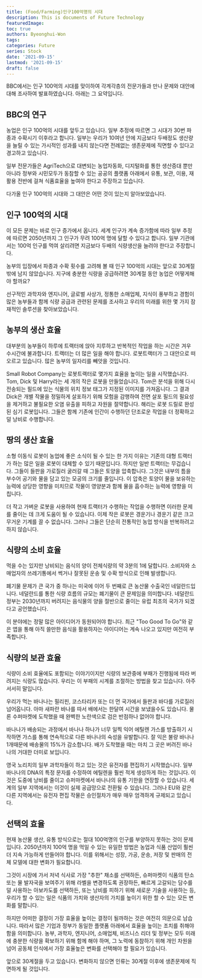 ```yaml
---
title: (Food/Farming)인구100억명의 시대
description: This is documents of Future Technology
featuredImage: 
toc: true
authors: Byeonghui-Won
tags:
categories: Future
series: Stock
date: '2021-09-15'
lastmod: '2021-09-15'
draft: false
---
```


BBC에서는 인구 100억의 시대를 맞이하여 각계각층의 전문가들과 만나 문제와 대안에 대해 조사하여 발표하였습니다. 아래는 그 요약입니다.

## BBC의 연구

농업은 인구 100억의 시대를 앞두고 있습니다. 일부 추정에 따르면 그 시대가 30번 파종과 수확시기 이후라고 합니다. 일부는 우리가 10여년 안에 지금보다 두배정도 생산량을 늘릴 수 있는 가시적인 성과를 내지 않는다면 전례없는 생존문제에 직면할 수 있다고 경고하고 있습니다.

일부 전문가들은 AgriTech으로 대변되는 농업자동화, 디지털화를 통한 생산증대 뿐만 아니라 정부와 시민모두가 동참할 수 있는 공공의 플랫폼 아래에서 유통, 보관, 이용, 재활용 전반에 걸쳐 식품효율을 높여야 한다고 주장하고 있습니다. 

다가올 인구 100억의 시대와 그 대안은 어떤 것이 있는지 알아보았습니다.

## 인구 100억의 시대 

이 모든 문제는 바로 인구 증가에서 옵니다. 세계 인구가 계속 증가함에 따라 일부 추정에 따르면 2050년까지 그 인구가 무려 100억 명에 달할 수 있다고 합니다. 일부 기관에서는 100억 인구를 먹여 살리려면 지금보다 두배의 식량생산을 늘려야 한다고 주장합니다. 

농부의 입장에서 파종과 수확 횟수를 고려해 볼 때 인구 100억의 시대는 앞으로 30계절밖에 남지 않았습니다. 지구에 충분한 식량을 공급하려면 30계절 동안 농업은 어떻게해야 할까요?

선구적인 과학자와 엔지니어, 글로벌 사상가, 정통한 소매업체, 지식이 풍부하고 경험이 많은 농부들과 함께 식량 공급과 관련된 문제를 조사하고 우리의 미래를 위한 몇 가지 잠재적인 솔루션을 찾아보았습니다. 

## 농부의 생산 효율

대부분의 농부들이 하루에 트랙터에 앉아 지루하고 반복적인 작업을 하는 시간은 겨우 수시간에 불과합니다. 트랙터는 더 많은 일을 해야 합니다. 로봇트랙터가 그 대안으로 떠오르고 있습니다. 많은 농부의 일자리를 빼앗을 것입니다. 

Small Robot Company는 로봇트랙터로 몇가지 효율을 높이는 일을 시작했습니다. Tom, Dick 및 Harry라는 세 개의 작은 로봇을 만들었습니다. Tom은 분석을 위해 다시 전송되는 필드에 있는 식물의 위치 정보 태그가 지정된 이미지를 가져옵니다. 그 결과 Dick은 개별 작물을 정밀하게 살포하기 위해 모험을 감행하여 전면 살포 필드의 필요성을 제거하고 불필요한 오염 유출을 피하고 자원을 절약합니다. 해리는 로봇 드릴로 완성된 심기 로봇입니다. 그들은 함께 기존에 인간이 수행하던 단조로운 작업을 더 정확하고 덜 낭비로 수행합니다.

## 땅의 생산 효율

소형 이동식 로봇이 농업에 좋은 소식이 될 수 있는 한 가지 이유는 기존의 대형 트랙터가 하는 많은 일을 로봇이 대체할 수 있기 때문입니다. 하지만 일반 트랙터는 무겁습니다. 그들이 들판을 가로질러 굴러갈 때 그들은 토양을 압축합니다. 그것은 내부의 틈을 부수어 공기와 물을 담고 있는 모공의 크기를 줄입니다. 이 압축은 토양이 물을 보유하는 능력에 상당한 영향을 미치므로 작물이 영양분과 함께 물을 흡수하는 능력에 영향을 미칩니다.

더 작고 가벼운 로봇을 사용하여 현재 트랙터가 수행하는 작업을 수행하면 이러한 문제를 줄이는 데 크게 도움이 될 수 있습니다. 이제 작은 로봇은 경운기나 경운기 같은 크고 무거운 기계를 끌 수 없습니다. 그러나 그들은 단순히 전통적인 농업 방식을 반복하려고 하지 않습니다.

## 식량의 소비 효율

먹을 수는 있지만 낭비되는 음식의 양이 전체식량의 약 3분의 1에 달합니다. 소비자와 소매업자의 쓰레기통에서 썩거나 잘못된 운송 및 수확 방식으로 인해 발생합니다. 

폐기물 문제가 큰 국가 중 하나는 미국에 이어 두 번째로 큰 농산물 수출국인 네덜란드입니다. 네덜란드를 통한 식량 흐름의 규모는 폐기물이 큰 문제임을 의미합니다. 네덜란드 정부는 2030년까지 버려지는 음식물의 양을 절반으로 줄이는 유럽 최초의 국가가 되겠다고 공언했습니다. 

이 분야에는 정말 많은 아이디어가 동원되어야 합니다. 최근 "Too Good To Go"와 같은 앱을 통해 아직 쓸만한 음식을 활용하자는 아이디어는 계속 나오고 있지만 여전히 부족합니다. 

## 식량의 보관 효율

식량이 소비 효율에도 포함되는 이야기이지만 식량의 보관중에 부패가 진행됨에 따라 버려지는 식량도 많습니다. 우리는 이 부패의 시계를 조절하는 방법을 찾고 있습니다. 아주 서서히 말입니다. 

우리가 먹는 바나나는 필리핀, 코스타리카 또는 더 먼 국가에서 들판과 바다를 가로질러 넘어옵니다. 아마 새파란 바나를 따서 배에서는 한달여 시간을 보냈을수도 있습니다. 물론 수퍼마켓에 도착했을 때 완벽한 노란색으로 검은 반점하나 없어야 합니다. 

바나나가 배송되는 과정에서 바나나 하나가 너무 일찍 익어 에틸렌 가스를 방출하기 시작하면 가스를 통해 연속적으로 다른 바나나의 숙성을 유발합니다. 잘 익은 불량 바나나 1개때문에 배송물의 15%가 감소합니다. 배가 도착했을 때는 마치 그 곳은 버려진 바나나의 거대한 더미로 보입니다. 

영국 노리치의 일부 과학자들이 하고 있는 것은 유전자를 편집하기 시작했습니다. 일부 바나나의 DNA의 특정 문자를 수정하여 에틸렌을 훨씬 적게 생성하게 하는 것입니다. 이것은 도중에 낭비를 줄이고 슈퍼마켓에서 바나나의 유통 기한을 연장할 수 있습니다. 세계의 일부 지역에서는 이것이 실제 공급망으로 전환될 수 있습니다. 그러나 EU와 같은 다른 지역에서는 유전자 편집 작물은 승인절차가 매우 매우 엄격하게 규제되고 있습니다. 

## 선택의 효율

현재 농산물 생산, 유통 방식으로는 절대 100억명의 인구를 부양하지 못하는 것이 문제입니다. 2050년까지 100억 명을 먹일 수 있는 유일한 방법은 농업과 식품 산업이 훨씬 더 지속 가능하게 만들어야 합니다. 이를 위해서는 성장, 가공, 운송, 저장 및 판매의 전체 모델에 대한 변화가 필요합니다. 

그것이 시장에 가서 저녁 식사로 가장 "추한" 채소를 선택하든, 슈퍼마켓이 식품의 탄소 또는 물 발자국을 보여주기 위해 라벨을 변경하도록 권장하든, 빠르게 고갈되는 담수를 덜 사용하는 아보카도를 선택하든, 또는 낭비를 피하기 위해 새로운 기술을 사용하는 등, 우리가 할 수 있는 일은 식품의 가치와 생산자의 가치를 높이기 위한 할 수 있는 모든 변화를 말합니다. 

하지만 어떠한 결정이 가장 효율을 높이는 결정이 될까하는 것은 여전히 의문으로 남습니다. 따라서 많은 기업과 정부가 동일한 플랫폼 아래에서 효율을 높이는 조치를 취해야 함을 의미합니다. 농부, 과학자, 엔지니어, 소매업체, 비즈니스 리더 및 정부는 모두 미래에 충분한 식량을 확보하기 위해 함께 해야 하며, 그 노력에 동참하기 위해 개인 차원을 넘어 공동체 인식에서 가장 효율높은 변화를 선택해야 할 필요가 있습니다. 

앞으로 30계절을 두고 있습니다. 변화하지 않으면 인류는 30계절 이후에 생존문제에 직면하게 될 것입니다. 
